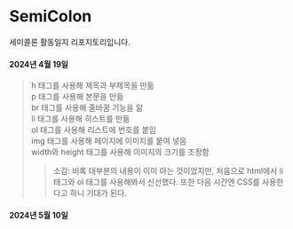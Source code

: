 # SemiColon
세미콜론 활동일지 리포지토리입니다.

#### 2024년 4월 19일 <br>
> h 태그를 사용해 제목과 부제목을 만듦 <br>
> p 태그를 사용해 본문을 만듦 <br>
> br 태그를 사용해 줄바꿈 기능을 앎 <br>
> li 태그를 사용해 히스트를 만듦 <br>
> ol 태그를 사용해 리스트에 번호를 붙임 <br>
> img 태그를 사용해 페이지에 이미지를 붙여 넣음 <br>
> width와 height 태그를 사용해 이미지의 크기를 조정함 <br>
>> 소감: 비록 대부분의 내용이 이미 아는 것이었지만, 처음으로 html에서 li 태그와 ol 태그를 사용해봐서 신선했다. 또한 다음 시간엔 CSS를 사용한다고 하니 기대가 된다.

#### 2024년 5월 10일 <br>
